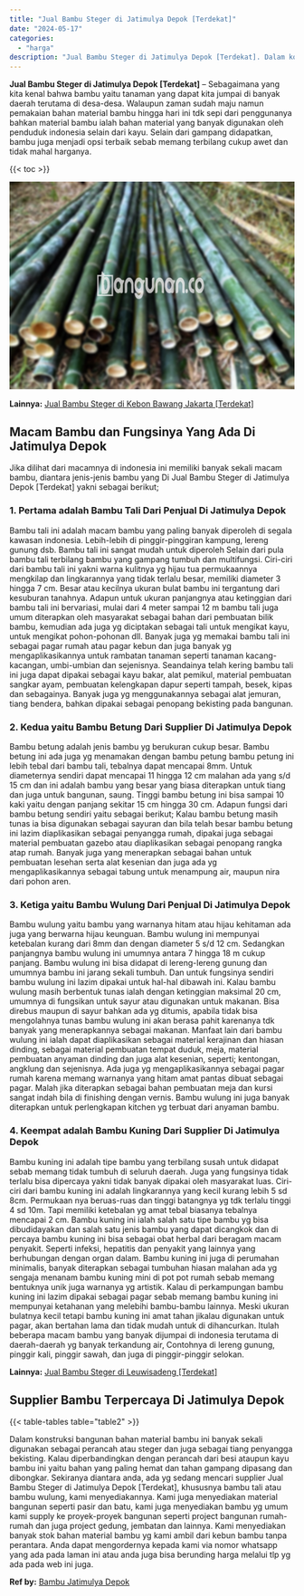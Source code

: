 ```yaml
---
title: "Jual Bambu Steger di Jatimulya Depok [Terdekat]"
date: "2024-05-17"
categories: 
  - "harga"
description: "Jual Bambu Steger di Jatimulya Depok [Terdekat]. Dalam konstruksi bangunan bahan material bambu ini banyak sekali digunakan sebagai perancah atau steger dan..."
---
```


**Jual Bambu Steger di Jatimulya Depok \[Terdekat\]** – Sebagaimana yang kita kenal bahwa bambu yaitu tanaman yang dapat kita jumpai di banyak daerah terutama di desa-desa. Walaupun zaman sudah maju namun pemakaian bahan material bambu hingga hari ini tdk sepi dari penggunanya bahkan material bambu ialah bahan material yang banyak digunakan oleh penduduk indonesia selain dari kayu. Selain dari gampang didapatkan, bambu juga menjadi opsi terbaik sebab memang terbilang cukup awet dan tidak mahal harganya.

{{< toc >}}

![Jual Bambu Steger di Jatimulya Depok [Terdekat]](/images/jual-bambu-tali-18.png)

**Lainnya:** [Jual Bambu Steger di Kebon Bawang Jakarta \[Terdekat\]](https://bambu.bangunan.co/jual-bambu-steger-di-kebon-bawang-jakarta-terdekat/)

## Macam Bambu dan Fungsinya Yang Ada Di Jatimulya Depok

Jika dilihat dari macamnya di indonesia ini memiliki banyak sekali macam bambu, diantara jenis-jenis bambu yang Di Jual Bambu Steger di Jatimulya Depok \[Terdekat\] yakni sebagai berikut;

### 1\. Pertama adalah Bambu Tali Dari Penjual Di Jatimulya Depok

Bambu tali ini adalah macam bambu yang paling banyak diperoleh di segala kawasan indonesia. Lebih-lebih di pinggir-pinggiran kampung, lereng gunung dsb. Bambu tali ini sangat mudah untuk diperoleh Selain dari pula bambu tali terbilang bambu yang gampang tumbuh dan multifungsi. Ciri-ciri dari bambu tali ini yakni warna kulitnya yg hijau tua permukaannya mengkilap dan lingkarannya yang tidak terlalu besar, memiliki diameter 3 hingga 7 cm. Besar atau kecilnya ukuran bulat bambu ini tergantung dari kesuburan tanahnya. Adapun untuk ukuran panjangnya atau ketinggian dari bambu tali ini bervariasi, mulai dari 4 meter sampai 12 m bambu tali juga umum diterapkan oleh masyarakat sebagai bahan dari pembuatan bilik bambu, kemudian ada juga yg diciptakan sebagai tali untuk mengikat kayu, untuk mengikat pohon-pohonan dll. Banyak juga yg memakai bambu tali ini sebagai pagar rumah atau pagar kebun dan juga banyak yg mengaplikasikannya untuk rambatan tanaman seperti tanaman kacang-kacangan, umbi-umbian dan sejenisnya. Seandainya telah kering bambu tali ini juga dapat dipakai sebagai kayu bakar, alat pemikul, material pembuatan sangkar ayam, pembuatan kelengkapan dapur seperti tampah, besek, kipas dan sebagainya. Banyak juga yg menggunakannya sebagai alat jemuran, tiang bendera, bahkan dipakai sebagai penopang bekisting pada bangunan.

### 2\. Kedua yaitu Bambu Betung Dari Supplier Di Jatimulya Depok

Bambu betung adalah jenis bambu yg berukuran cukup besar. Bambu betung ini ada juga yg menamakan dengan bambu petung bambu petung ini lebih tebal dari bambu tali, tebalnya dapat mencapai 8mm. Untuk diameternya sendiri dapat mencapai 11 hingga 12 cm malahan ada yang s/d 15 cm dan ini adalah bambu yang besar yang biasa diterapkan untuk tiang dan juga untuk bangunan, saung. Tinggi bambu betung ini bisa sampai 10 kaki yaitu dengan panjang sekitar 15 cm hingga 30 cm. Adapun fungsi dari bambu betung sendiri yaitu sebagai berikut; Kalau bambu betung masih tunas ia bisa digunakan sebagai sayuran dan bila telah besar bambu betung ini lazim diaplikasikan sebagai penyangga rumah, dipakai juga sebagai material pembuatan gazebo atau diaplikasikan sebagai penopang rangka atap rumah. Banyak juga yang menerapkan sebagai bahan untuk pembuatan lesehan serta alat kesenian dan juga ada yg mengaplikasikannya sebagai tabung untuk menampung air, maupun nira dari pohon aren.

### 3\. Ketiga yaitu Bambu Wulung Dari Penjual Di Jatimulya Depok

Bambu wulung yaitu bambu yang warnanya hitam atau hijau kehitaman ada juga yang berwarna hijau keunguan. Bambu wulung ini mempunyai ketebalan kurang dari 8mm dan dengan diameter 5 s/d 12 cm. Sedangkan panjangnya bambu wulung ini umumnya antara 7 hingga 18 m cukup panjang. Bambu wulung ini bisa didapat di lereng-lereng gunung dan umumnya bambu ini jarang sekali tumbuh. Dan untuk fungsinya sendiri bambu wulung ini lazim dipakai untuk hal-hal dibawah ini. Kalau bambu wulung masih berbentuk tunas ialah dengan ketinggian maksimal 20 cm, umumnya di fungsikan untuk sayur atau digunakan untuk makanan. Bisa direbus maupun di sayur bahkan ada yg ditumis, apabila tidak bisa mengolahnya tunas bambu wulung ini akan berasa pahit karenanya tdk banyak yang menerapkannya sebagai makanan. Manfaat lain dari bambu wulung ini ialah dapat diaplikasikan sebagai material kerajinan dan hiasan dinding, sebagai material pembuatan tempat duduk, meja, material pembuatan anyaman dinding dan juga alat kesenian, seperti; kentongan, angklung dan sejenisnya. Ada juga yg mengaplikasikannya sebagai pagar rumah karena memang warnanya yang hitam amat pantas dibuat sebagai pagar. Malah jika diterapkan sebagai bahan pembuatan meja dan kursi sangat indah bila di finishing dengan vernis. Bambu wulung ini juga banyak diterapkan untuk perlengkapan kitchen yg terbuat dari anyaman bambu.

### 4\. Keempat adalah Bambu Kuning Dari Supplier Di Jatimulya Depok

Bambu kuning ini adalah tipe bambu yang terbilang susah untuk didapat sebab memang tidak tumbuh di seluruh daerah. Juga yang fungsinya tidak terlalu bisa dipercaya yakni tidak banyak dipakai oleh masyarakat luas. Ciri-ciri dari bambu kuning ini adalah lingkarannya yang kecil kurang lebih 5 sd 8cm. Permukaan nya beruas-ruas dan tinggi batangnya yg tdk terlalu tinggi 4 sd 10m. Tapi memiliki ketebalan yg amat tebal biasanya tebalnya mencapai 2 cm. Bambu kuning ini ialah salah satu tipe bambu yg bisa dibudidayakan dan salah satu jenis bambu yang dapat dicangkok dan di percaya bambu kuning ini bisa sebagai obat herbal dari beragam macam penyakit. Seperti infeksi, hepatitis dan penyakit yang lainnya yang berhubungan dengan organ dalam. Bambu kuning ini juga di perumahan minimalis, banyak diterapkan sebagai tumbuhan hiasan malahan ada yg sengaja menanam bambu kuning mini di pot pot rumah sebab memang bentuknya unik juga warnanya yg artistik. Kalau di perkampungan bambu kuning ini lazim dipakai sebagai pagar sebab memang bambu kuning ini mempunyai ketahanan yang melebihi bambu-bambu lainnya. Meski ukuran bulatnya kecil tetapi bambu kuning ini amat tahan jikalau digunakan untuk pagar, akan bertahan lama dan tidak mudah untuk di dihancurkan. Itulah beberapa macam bambu yang banyak dijumpai di indonesia terutama di daerah-daerah yg banyak terkandung air, Contohnya di lereng gunung, pinggir kali, pinggir sawah, dan juga di pinggir-pinggir selokan.

**Lainnya:** [Jual Bambu Steger di Leuwisadeng \[Terdekat\]](https://bambu.bangunan.co/jual-bambu-steger-di-leuwisadeng-terdekat/)

## Supplier Bambu Terpercaya Di Jatimulya Depok

{{< table-tables table="table2" >}}

Dalam konstruksi bangunan bahan material bambu ini banyak sekali digunakan sebagai perancah atau steger dan juga sebagai tiang penyangga bekisting. Kalau diperbandingkan dengan perancah dari besi ataupun kayu bambu ini yaitu bahan yang paling hemat dan tahan gampang dipasang dan dibongkar. Sekiranya diantara anda, ada yg sedang mencari supplier Jual Bambu Steger di Jatimulya Depok \[Terdekat\], khususnya bambu tali atau bambu wulung, kami menyediakannya. Kami juga menyediakan material bangunan seperti pasir dan batu, kami juga menyediakan bambu yg umum kami supply ke proyek-proyek bangunan seperti project bangunan rumah-rumah dan juga project gedung, jembatan dan lainnya. Kami menyediakan banyak stok bahan material bambu yg kami ambil dari kebun bambu tanpa perantara. Anda dapat mengordernya kepada kami via nomor whatsapp yang ada pada laman ini atau anda juga bisa berunding harga melalui tlp yg ada pada web ini juga.

**Ref by:** [Bambu Jatimulya Depok](https://id.wikipedia.org/wiki/Bambu)
